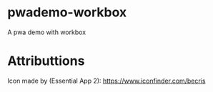 # pwademo-workbox
A pwa demo with workbox

# Attributtions
Icon made by (Essential App 2): 
https://www.iconfinder.com/becris
